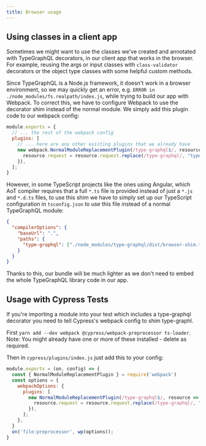```yaml
---
title: Browser usage
---
```


## Using classes in a client app

Sometimes we might want to use the classes we've created and annotated with TypeGraphQL decorators, in our client app that works in the browser. For example, reusing the args or input classes with `class-validator` decorators or the object type classes with some helpful custom methods.

Since TypeGraphQL is a Node.js framework, it doesn't work in a browser environment, so we may quickly get an error, e.g. `ERROR in ./node_modules/fs.realpath/index.js`, while trying to build our app with Webpack. To correct this, we have to configure Webpack to use the decorator shim instead of the normal module. We simply add this plugin code to our webpack config:

```js
module.exports = {
  // ... the rest of the webpack config
  plugins: [
    // ... here are any other existing plugins that we already have
    new webpack.NormalModuleReplacementPlugin(/type-graphql$/, resource => {
      resource.request = resource.request.replace(/type-graphql/, "type-graphql/dist/browser-shim.js");
    }),
  ];
}
```

However, in some TypeScript projects like the ones using Angular, which AoT compiler requires that a full `*.ts` file is provided instead of just a `*.js` and `*.d.ts` files, to use this shim we have to simply set up our TypeScript configuration in `tsconfig.json` to use this file instead of a normal TypeGraphQL module:

```json
{
  "compilerOptions": {
    "baseUrl": ".",
    "paths": {
      "type-graphql": ["./node_modules/type-graphql/dist/browser-shim.ts"]
    }
  }
}
```

Thanks to this, our bundle will be much lighter as we don't need to embed the whole TypeGraphQL library code in our app.

## Usage with Cypress Tests

If you're importing a module into your test which includes a type-graphql decorator you need to tell Cypress's webpack config to shim type-graphl.

First `yarn add --dev webpack @cypress/webpack-preprocessor ts-loader`. Note: You might already have one or more of these installed - delete as required.

Then in `cypress/plugins/index.js` just add this to your config:

```js
module.exports = (on, config) => {
  const { NormalModuleReplacementPlugin } = require('webpack')
  const options = {
    webpackOptions: {
      plugins: [
        new NormalModuleReplacementPlugin(/type-graphql$/, resource => {
          resource.request = resource.request.replace(/type-graphql/, "type-graphql/dist/browser-shim.js");
        }),
      ];
    },
  }
  on('file:preprocessor', wp(options));
}
```

